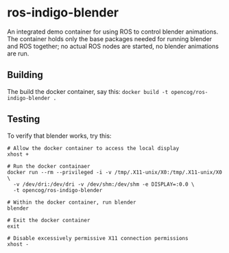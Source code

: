 ros-indigo-blender
==================

An integrated demo container for using ROS to control blender animations.
The container holds only the base packages needed for running blender
and ROS together; no actual ROS nodes are started, no blender animations
are run.

## Building

The build the docker container, say this:
`docker build -t opencog/ros-indigo-blender .`

## Testing
To verify that blender works, try this:
```
# Allow the docker container to access the local display
xhost +

# Run the docker containaer
docker run --rm --privileged -i -v /tmp/.X11-unix/X0:/tmp/.X11-unix/X0 \
  -v /dev/dri:/dev/dri -v /dev/shm:/dev/shm -e DISPLAY=:0.0 \
  -t opencog/ros-indigo-blender 

# Within the docker container, run blender
blender

# Exit the docker container
exit

# Disable excessively permissive X11 connection permissions
xhost -
```

